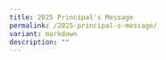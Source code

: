 ```yaml
---
title: 2025 Principal's Message
permalink: /2025-principal-s-message/
variant: markdown
description: ""
---
```

